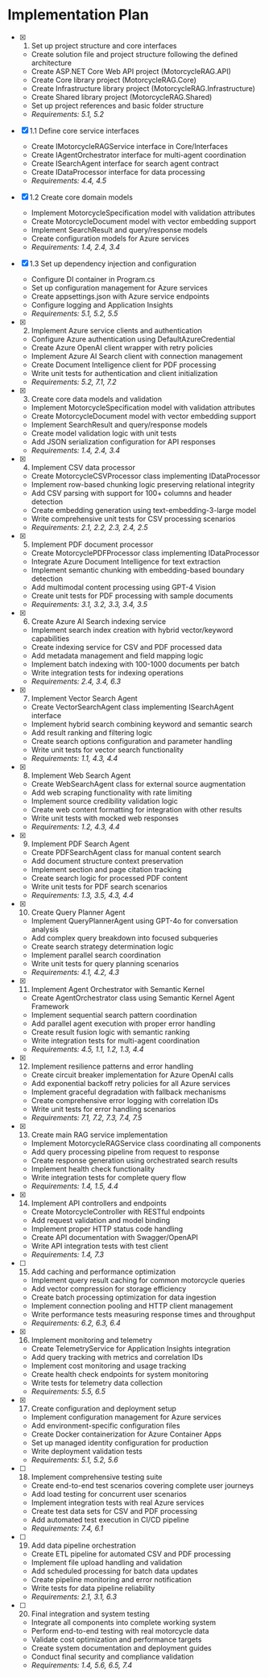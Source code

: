 # Implementation Plan

- [x] 1. Set up project structure and core interfaces

  - Create solution file and project structure following the defined architecture
  - Create ASP.NET Core Web API project (MotorcycleRAG.API)
  - Create Core library project (MotorcycleRAG.Core)
  - Create Infrastructure library project (MotorcycleRAG.Infrastructure)
  - Create Shared library project (MotorcycleRAG.Shared)
  - Set up project references and basic folder structure
  - _Requirements: 5.1, 5.2_

- [x] 1.1 Define core service interfaces

  - Create IMotorcycleRAGService interface in Core/Interfaces
  - Create IAgentOrchestrator interface for multi-agent coordination
  - Create ISearchAgent interface for search agent contract
  - Create IDataProcessor<T> interface for data processing
  - _Requirements: 4.4, 4.5_

- [x] 1.2 Create core domain models

  - Implement MotorcycleSpecification model with validation attributes
  - Create MotorcycleDocument model with vector embedding support
  - Implement SearchResult and query/response models
  - Create configuration models for Azure services
  - _Requirements: 1.4, 2.4, 3.4_

- [x] 1.3 Set up dependency injection and configuration

  - Configure DI container in Program.cs
  - Set up configuration management for Azure services
  - Create appsettings.json with Azure service endpoints
  - Configure logging and Application Insights
  - _Requirements: 5.1, 5.2, 5.5_

- [x] 2. Implement Azure service clients and authentication

  - Configure Azure authentication using DefaultAzureCredential
  - Create Azure OpenAI client wrapper with retry policies
  - Implement Azure AI Search client with connection management
  - Create Document Intelligence client for PDF processing
  - Write unit tests for authentication and client initialization
  - _Requirements: 5.2, 7.1, 7.2_

- [x] 3. Create core data models and validation

  - Implement MotorcycleSpecification model with validation attributes
  - Create MotorcycleDocument model with vector embedding support
  - Implement SearchResult and query/response models
  - Create model validation logic with unit tests
  - Add JSON serialization configuration for API responses
  - _Requirements: 1.4, 2.4, 3.4_

- [x] 4. Implement CSV data processor

  - Create MotorcycleCSVProcessor class implementing IDataProcessor<CSVFile>
  - Implement row-based chunking logic preserving relational integrity
  - Add CSV parsing with support for 100+ columns and header detection
  - Create embedding generation using text-embedding-3-large model
  - Write comprehensive unit tests for CSV processing scenarios
  - _Requirements: 2.1, 2.2, 2.3, 2.4, 2.5_

- [x] 5. Implement PDF document processor

  - Create MotorcyclePDFProcessor class implementing IDataProcessor<PDFDocument>
  - Integrate Azure Document Intelligence for text extraction
  - Implement semantic chunking with embedding-based boundary detection
  - Add multimodal content processing using GPT-4 Vision
  - Create unit tests for PDF processing with sample documents
  - _Requirements: 3.1, 3.2, 3.3, 3.4, 3.5_

- [x] 6. Create Azure AI Search indexing service

  - Implement search index creation with hybrid vector/keyword capabilities
  - Create indexing service for CSV and PDF processed data
  - Add metadata management and field mapping logic
  - Implement batch indexing with 100-1000 documents per batch
  - Write integration tests for indexing operations
  - _Requirements: 2.4, 3.4, 6.3_

- [x] 7. Implement Vector Search Agent

  - Create VectorSearchAgent class implementing ISearchAgent interface
  - Implement hybrid search combining keyword and semantic search
  - Add result ranking and filtering logic
  - Create search options configuration and parameter handling
  - Write unit tests for vector search functionality
  - _Requirements: 1.1, 4.3, 4.4_

- [x] 8. Implement Web Search Agent

  - Create WebSearchAgent class for external source augmentation
  - Add web scraping functionality with rate limiting
  - Implement source credibility validation logic
  - Create web content formatting for integration with other results
  - Write unit tests with mocked web responses
  - _Requirements: 1.2, 4.3, 4.4_

- [x] 9. Implement PDF Search Agent

  - Create PDFSearchAgent class for manual content search
  - Add document structure context preservation
  - Implement section and page citation tracking
  - Create search logic for processed PDF content
  - Write unit tests for PDF search scenarios
  - _Requirements: 1.3, 3.5, 4.3, 4.4_

- [x] 10. Create Query Planner Agent

  - Implement QueryPlannerAgent using GPT-4o for conversation analysis
  - Add complex query breakdown into focused subqueries
  - Create search strategy determination logic
  - Implement parallel search coordination
  - Write unit tests for query planning scenarios
  - _Requirements: 4.1, 4.2, 4.3_

- [x] 11. Implement Agent Orchestrator with Semantic Kernel

  - Create AgentOrchestrator class using Semantic Kernel Agent Framework
  - Implement sequential search pattern coordination
  - Add parallel agent execution with proper error handling
  - Create result fusion logic with semantic ranking
  - Write integration tests for multi-agent coordination
  - _Requirements: 4.5, 1.1, 1.2, 1.3, 4.4_

- [x] 12. Implement resilience patterns and error handling

  - Create circuit breaker implementation for Azure OpenAI calls
  - Add exponential backoff retry policies for all Azure services
  - Implement graceful degradation with fallback mechanisms
  - Create comprehensive error logging with correlation IDs
  - Write unit tests for error handling scenarios
  - _Requirements: 7.1, 7.2, 7.3, 7.4, 7.5_

- [x] 13. Create main RAG service implementation

  - Implement MotorcycleRAGService class coordinating all components
  - Add query processing pipeline from request to response
  - Create response generation using orchestrated search results
  - Implement health check functionality
  - Write integration tests for complete query flow
  - _Requirements: 1.4, 1.5, 4.4_

- [x] 14. Implement API controllers and endpoints

  - Create MotorcycleController with RESTful endpoints
  - Add request validation and model binding
  - Implement proper HTTP status code handling
  - Create API documentation with Swagger/OpenAPI
  - Write API integration tests with test client
  - _Requirements: 1.4, 7.3_

- [ ] 15. Add caching and performance optimization

  - Implement query result caching for common motorcycle queries
  - Add vector compression for storage efficiency
  - Create batch processing optimization for data ingestion
  - Implement connection pooling and HTTP client management
  - Write performance tests measuring response times and throughput
  - _Requirements: 6.2, 6.3, 6.4_

- [x] 16. Implement monitoring and telemetry

  - Create TelemetryService for Application Insights integration
  - Add query tracking with metrics and correlation IDs
  - Implement cost monitoring and usage tracking
  - Create health check endpoints for system monitoring
  - Write tests for telemetry data collection
  - _Requirements: 5.5, 6.5_

- [X] 17. Create configuration and deployment setup

  - Implement configuration management for Azure services
  - Add environment-specific configuration files
  - Create Docker containerization for Azure Container Apps
  - Set up managed identity configuration for production
  - Write deployment validation tests
  - _Requirements: 5.1, 5.2, 5.6_

- [ ] 18. Implement comprehensive testing suite

  - Create end-to-end test scenarios covering complete user journeys
  - Add load testing for concurrent user scenarios
  - Implement integration tests with real Azure services
  - Create test data sets for CSV and PDF processing
  - Add automated test execution in CI/CD pipeline
  - _Requirements: 7.4, 6.1_

- [ ] 19. Add data pipeline orchestration

  - Create ETL pipeline for automated CSV and PDF processing
  - Implement file upload handling and validation
  - Add scheduled processing for batch data updates
  - Create pipeline monitoring and error notification
  - Write tests for data pipeline reliability
  - _Requirements: 2.1, 3.1, 6.3_

- [ ] 20. Final integration and system testing
  - Integrate all components into complete working system
  - Perform end-to-end testing with real motorcycle data
  - Validate cost optimization and performance targets
  - Create system documentation and deployment guides
  - Conduct final security and compliance validation
  - _Requirements: 1.4, 5.6, 6.5, 7.4_
